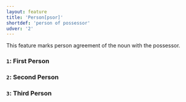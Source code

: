 ```yaml
---
layout: feature
title: 'Person[psor]'
shortdef: 'person of possessor'
udver: '2'
---
```


This feature marks person agreement of the noun with the possessor.

### <a name="1">`1`</a>: First Person

### <a name="2">`2`</a>: Second Person

### <a name="3">`3`</a>: Third Person